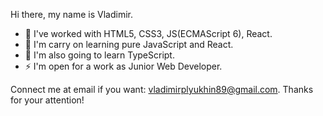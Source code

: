 Hi there, my name is Vladimir.

- 🔭 I've worked with HTML5, CSS3, JS(ECMAScript 6), React.
- 🌱 I'm carry on learning pure JavaScript and React. 
- 🤔 I'm also going to learn TypeScript.
- ⚡ I'm open for a work as Junior Web Developer.

Connect me at email if you want: vladimirplyukhin89@gmail.com.
Thanks for your attention!
